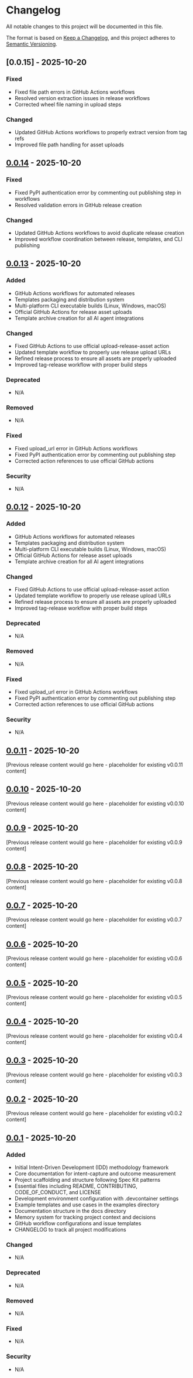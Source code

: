 # Changelog

All notable changes to this project will be documented in this file.

The format is based on [Keep a Changelog](https://keepachangelog.com/en/1.0.0/),
and this project adheres to [Semantic Versioning](https://semver.org/spec/v2.0.0.html).

## [0.0.15] - 2025-10-20

### Fixed
- Fixed file path errors in GitHub Actions workflows
- Resolved version extraction issues in release workflows
- Corrected wheel file naming in upload steps

### Changed
- Updated GitHub Actions workflows to properly extract version from tag refs
- Improved file path handling for asset uploads

## [0.0.14] - 2025-10-20

### Fixed
- Fixed PyPI authentication error by commenting out publishing step in workflows
- Resolved validation errors in GitHub release creation

### Changed
- Updated GitHub Actions workflows to avoid duplicate release creation
- Improved workflow coordination between release, templates, and CLI publishing

## [0.0.13] - 2025-10-20

### Added
- GitHub Actions workflows for automated releases
- Templates packaging and distribution system
- Multi-platform CLI executable builds (Linux, Windows, macOS)
- Official GitHub Actions for release asset uploads
- Template archive creation for all AI agent integrations

### Changed
- Fixed GitHub Actions to use official upload-release-asset action
- Updated template workflow to properly use release upload URLs
- Refined release process to ensure all assets are properly uploaded
- Improved tag-release workflow with proper build steps

### Deprecated
- N/A

### Removed
- N/A

### Fixed
- Fixed upload_url error in GitHub Actions workflows
- Fixed PyPI authentication error by commenting out publishing step
- Corrected action references to use official GitHub actions

### Security
- N/A

[0.0.14]: https://github.com/nom-nom-hub/intent-kit/compare/v0.0.13...v0.0.14

[0.0.13]: https://github.com/nom-nom-hub/intent-kit/compare/v0.0.12...v0.0.13

## [0.0.12] - 2025-10-20

### Added
- GitHub Actions workflows for automated releases
- Templates packaging and distribution system
- Multi-platform CLI executable builds (Linux, Windows, macOS)
- Official GitHub Actions for release asset uploads
- Template archive creation for all AI agent integrations

### Changed
- Fixed GitHub Actions to use official upload-release-asset action
- Updated template workflow to properly use release upload URLs
- Refined release process to ensure all assets are properly uploaded
- Improved tag-release workflow with proper build steps

### Deprecated
- N/A

### Removed
- N/A

### Fixed
- Fixed upload_url error in GitHub Actions workflows
- Fixed PyPI authentication error by commenting out publishing step
- Corrected action references to use official GitHub actions

### Security
- N/A

[0.0.12]: https://github.com/nom-nom-hub/intent-kit/compare/v0.0.11...v0.0.12

## [0.0.11] - 2025-10-20

[Previous release content would go here - placeholder for existing v0.0.11 content]

[0.0.11]: https://github.com/nom-nom-hub/intent-kit/compare/v0.0.10...v0.0.11

## [0.0.10] - 2025-10-20

[Previous release content would go here - placeholder for existing v0.0.10 content]

[0.0.10]: https://github.com/nom-nom-hub/intent-kit/compare/v0.0.9...v0.0.10

## [0.0.9] - 2025-10-20

[Previous release content would go here - placeholder for existing v0.0.9 content]

[0.0.9]: https://github.com/nom-nom-hub/intent-kit/compare/v0.0.8...v0.0.9

## [0.0.8] - 2025-10-20

[Previous release content would go here - placeholder for existing v0.0.8 content]

[0.0.8]: https://github.com/nom-nom-hub/intent-kit/compare/v0.0.7...v0.0.8

## [0.0.7] - 2025-10-20

[Previous release content would go here - placeholder for existing v0.0.7 content]

[0.0.7]: https://github.com/nom-nom-hub/intent-kit/compare/v0.0.6...v0.0.7

## [0.0.6] - 2025-10-20

[Previous release content would go here - placeholder for existing v0.0.6 content]

[0.0.6]: https://github.com/nom-nom-hub/intent-kit/compare/v0.0.5...v0.0.6

## [0.0.5] - 2025-10-20

[Previous release content would go here - placeholder for existing v0.0.5 content]

[0.0.5]: https://github.com/nom-nom-hub/intent-kit/compare/v0.0.4...v0.0.5

## [0.0.4] - 2025-10-20

[Previous release content would go here - placeholder for existing v0.0.4 content]

[0.0.4]: https://github.com/nom-nom-hub/intent-kit/compare/v0.0.3...v0.0.4

## [0.0.3] - 2025-10-20

[Previous release content would go here - placeholder for existing v0.0.3 content]

[0.0.3]: https://github.com/nom-nom-hub/intent-kit/compare/v0.0.2...v0.0.3

## [0.0.2] - 2025-10-20

[Previous release content would go here - placeholder for existing v0.0.2 content]

[0.0.2]: https://github.com/nom-nom-hub/intent-kit/compare/v0.0.1...v0.0.2

## [0.0.1] - 2025-10-20

### Added
- Initial Intent-Driven Development (IDD) methodology framework
- Core documentation for intent-capture and outcome measurement
- Project scaffolding and structure following Spec Kit patterns
- Essential files including README, CONTRIBUTING, CODE_OF_CONDUCT, and LICENSE
- Development environment configuration with .devcontainer settings
- Example templates and use cases in the examples directory
- Documentation structure in the docs directory
- Memory system for tracking project context and decisions
- GitHub workflow configurations and issue templates
- CHANGELOG to track all project modifications

### Changed
- N/A

### Deprecated
- N/A

### Removed
- N/A

### Fixed
- N/A

### Security
- N/A

[0.0.1]: https://github.com/nom-nom-hub/intent-kit/compare/v0.0.0...v0.0.1